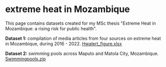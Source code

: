 # extreme heat in Mozambique

This page contains datasets created for my MSc thesis "Extreme Heat in Mozambique: a rising risk for public health". 

**Dataset 1:** compilation of media articles from four sources on extreme heat in Mozambique, during 2016 - 2022. 
[Hwalert_figure.xlsx](https://github.com/carolinamarghidan/heatmoz/files/9535017/Hwalert_figure.xlsx)


**Dataset 2:** swimming pools across Maputo and Matola City, Mozambique. 
[Swimmingpools.zip](https://github.com/carolinamarghidan/heatmoz/files/9535378/Swimmingpools.zip)
